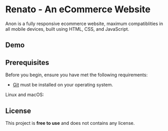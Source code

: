 # Renato - An eCommerce Website

Anon is a fully responsive ecommerce website, maximum compatiblities in all mobile devices, built using HTML, CSS, and JavaScript.

## Demo

## Prerequisites

Before you begin, ensure you have met the following requirements:

* [Git](https://git-scm.com/downloads "Download Git") must be installed on your operating system.

Linux and macOS:

## License

This project is **free to use** and does not contains any license.
